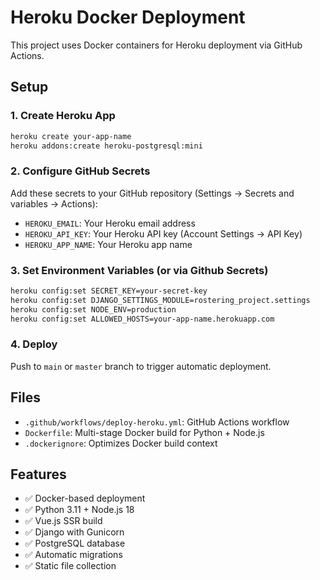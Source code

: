 # Heroku Docker Deployment

This project uses Docker containers for Heroku deployment via GitHub Actions.

## Setup

### 1. Create Heroku App

```bash
heroku create your-app-name
heroku addons:create heroku-postgresql:mini
```

### 2. Configure GitHub Secrets

Add these secrets to your GitHub repository (Settings → Secrets and variables → Actions):

- `HEROKU_EMAIL`: Your Heroku email address
- `HEROKU_API_KEY`: Your Heroku API key (Account Settings → API Key)
- `HEROKU_APP_NAME`: Your Heroku app name

### 3. Set Environment Variables (or via Github Secrets)

```bash
heroku config:set SECRET_KEY=your-secret-key
heroku config:set DJANGO_SETTINGS_MODULE=rostering_project.settings
heroku config:set NODE_ENV=production
heroku config:set ALLOWED_HOSTS=your-app-name.herokuapp.com
```

### 4. Deploy

Push to `main` or `master` branch to trigger automatic deployment.

## Files

- `.github/workflows/deploy-heroku.yml`: GitHub Actions workflow
- `Dockerfile`: Multi-stage Docker build for Python + Node.js
- `.dockerignore`: Optimizes Docker build context

## Features 

- ✅ Docker-based deployment
- ✅ Python 3.11 + Node.js 18
- ✅ Vue.js SSR build
- ✅ Django with Gunicorn
- ✅ PostgreSQL database
- ✅ Automatic migrations
- ✅ Static file collection 